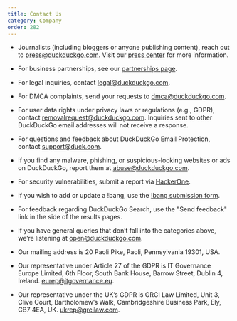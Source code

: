 ```yaml
---
title: Contact Us
category: Company
order: 282
---
```



- Journalists (including bloggers or anyone publishing content), reach out to [press@duckduckgo.com](mailto:press@duckduckgo.com). Visit our [press center](https://duckduckgo.com/press) for more information.
- For business partnerships, see our [partnerships page](/company/partnerships).
- For legal inquiries, contact [legal@duckduckgo.com](mailto:legal@duckduckgo.com).
- For DMCA complaints, send your requests to [dmca@duckduckgo.com](mailto:dmca@duckduckgo.com).
- For user data rights under privacy laws or regulations (e.g., GDPR), contact [removalrequest@duckduckgo.com](mailto:removalrequest@duckduckgo.com). Inquiries sent to other DuckDuckGo email addresses will not receive a response.
- For questions and feedback about DuckDuckGo Email Protection, contact [support@duck.com](mailto:support@duck.com).
- If you find any malware, phishing, or suspicious-looking websites or ads on DuckDuckGo, report them at [abuse@duckduckgo.com](mailto:abuse@duckduckgo.com).
- For security vulnerabilities, submit a report via [HackerOne](https://hackerone.com/duckduckgo).
- If you wish to add or update a !bang, use the [!bang submission form](https://duckduckgo.com/newbang).
- For feedback regarding DuckDuckGo Search, use the "Send feedback" link in the side of the results pages.
- If you have general queries that don’t fall into the categories above, we’re listening at [open@duckduckgo.com](mailto:open@duckduckgo.com).

- Our mailing address is 20 Paoli Pike, Paoli, Pennsylvania 19301, USA.
- Our representative under Article 27 of the GDPR is IT Governance Europe Limited, 6th Floor, South Bank House, Barrow Street, Dublin 4, Ireland. [eurep@itgovernance.eu](mailto:eurep@itgovernance.eu).
- Our representative under the UK’s GDPR is GRCI Law Limited, Unit 3, Clive Court, Bartholomew’s Walk, Cambridgeshire Business Park, Ely, CB7 4EA, UK. [ukrep@grcilaw.com](mailto:ukrep@grcilaw.com).
